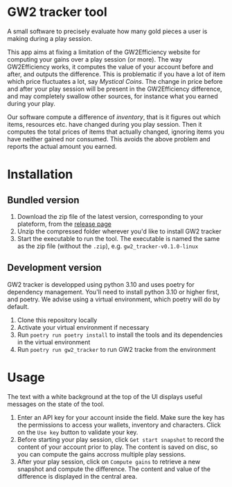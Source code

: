 # GW2 tracker tool
A small software to precisely evaluate how many gold pieces a user is making during a play session.

This app aims at fixing a limitation of the GW2Efficiency website for computing
your gains over a play session (or more). The way GW2Efficiency works, it
computes the value of your account before and after, and outputs the difference.
This is problematic if you have a lot of item which price fluctuates a lot, say
*Mystical Coins*. The change in price before and after your play session will
be present in the GW2Efficiency difference, and may completely swallow other
sources, for instance what you earned during your play.

Our software compute a difference of *inventory*, that is it figures out which
items, resources etc. have changed during you play session. Then it computes
the total prices of items that actually changed, ignoring items you have neither
gained nor consumed. This avoids the above problem and reports the actual
amount you earned.

# Installation

## Bundled version
1. Download the zip file of the latest version, corresponding to your plateform,
   from the [release page](https://github.com/GuillaumePriou/GW2_farming_tracker/releases)
2. Unzip the compressed folder wherever you'd like to install GW2 tracker
3. Start the executable to run the tool. The executable is named the same as the
   zip file (without the `.zip`), e.g. `gw2_tracker-v0.1.0-linux`

## Development version
GW2 tracker is developped using python 3.10 and uses poetry for dependency
management. You'll need to install python 3.10 or higher first, and poetry.
We advise using a virtual environment, which poetry will do by default.

1. Clone this repository locally
2. Activate your virtual environment if necessary
3. Run `poetry run poetry install` to install the tools and its
   dependencies in the virtual environment
4. Run `poetry run gw2_tracker` to run GW2 tracke from the environment


# Usage

The text with a white background at the top of the UI displays useful messages
on the state of the tool.

1. Enter an API key for your account inside the field. Make sure the key has
   the permissions to access your wallets, inventory and characters. Click on
   the `Use key` button to validate your key.
2. Before starting your play session, click `Get start snapshot` to record the
   content of your account prior to play. The content is saved on disc, so you
   can compute the gains accross multiple play sessions.
3. After your play session, click on `Compute gains` to retrieve a new snapshot
   and compute the difference. The content and value of the difference is
   displayed in the central area.
